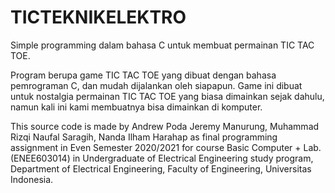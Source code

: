 # TICTEKNIKELEKTRO
Simple programming dalam bahasa C untuk membuat permainan TIC TAC TOE.

Program berupa game TIC TAC TOE yang dibuat dengan bahasa pemrograman C, dan mudah dijalankan oleh siapapun. Game ini dibuat untuk nostalgia permainan TIC TAC TOE yang biasa dimainkan sejak dahulu, namun kali ini kami membuatnya bisa dimainkan di komputer.


This source code is made by Andrew Poda Jeremy Manurung, Muhammad Rizqi Naufal Saragih, Nanda Ilham Harahap as final programming assignment in Even Semester 2020/2021 for course Basic Computer + Lab. (ENEE603014) in Undergraduate of Electrical Engineering study program, Department of Electrical Engineering, Faculty of Engineering, Universitas Indonesia.
